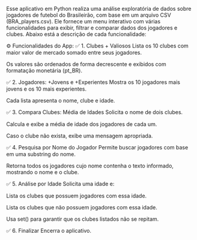 Esse aplicativo em Python realiza uma análise exploratória de dados sobre jogadores de futebol do Brasileirão, com base em um arquivo CSV (BRA_players.csv). Ele fornece um menu interativo com várias funcionalidades para exibir, filtrar e comparar dados dos jogadores e clubes. Abaixo está a descrição de cada funcionalidade:

⚙️ Funcionalidades do App:
✅ 1. Clubes + Valiosos
Lista os 10 clubes com maior valor de mercado somado entre seus jogadores.

Os valores são ordenados de forma decrescente e exibidos com formatação monetária (pt_BR).

✅ 2. Jogadores: +Jovens e +Experientes
Mostra os 10 jogadores mais jovens e os 10 mais experientes.

Cada lista apresenta o nome, clube e idade.

✅ 3. Compara Clubes: Média de Idades
Solicita o nome de dois clubes.

Calcula e exibe a média de idade dos jogadores de cada um.

Caso o clube não exista, exibe uma mensagem apropriada.

✅ 4. Pesquisa por Nome do Jogador
Permite buscar jogadores com base em uma substring do nome.

Retorna todos os jogadores cujo nome contenha o texto informado, mostrando o nome e o clube.

✅ 5. Análise por Idade
Solicita uma idade e:

Lista os clubes que possuem jogadores com essa idade.

Lista os clubes que não possuem jogadores com essa idade.

Usa set() para garantir que os clubes listados não se repitam.

✅ 6. Finalizar
Encerra o aplicativo.
